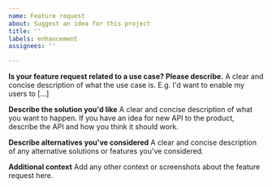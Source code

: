 ```yaml
---
name: Feature request
about: Suggest an idea for this project
title: ''
labels: enhancement
assignees: ''

---
```


**Is your feature request related to a use case? Please describe.**
A clear and concise description of what the use case is. E.g. I'd want to enable my users to [...]

**Describe the solution you'd like**
A clear and concise description of what you want to happen. If you have an idea for new API to the product, describe the API and how you think it should work.

**Describe alternatives you've considered**
A clear and concise description of any alternative solutions or features you've considered.

**Additional context**
Add any other context or screenshots about the feature request here.
